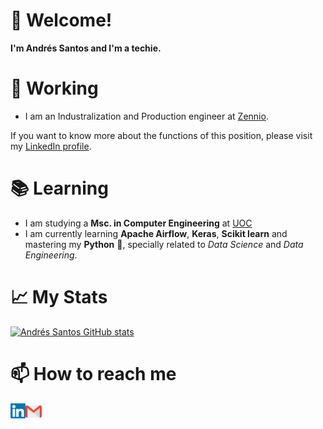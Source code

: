 # 👋 Welcome!

**I'm Andrés Santos and I'm a techie.** 

# 🦾 Working
- I am an Industralization and Production engineer at [Zennio](https://www.zennio.com/). 

If you want to know more about the functions of this position, please visit my [LinkedIn profile](https://www.linkedin.com/in/andressantossanz/).

# 📚 Learning

- I am studying a **Msc. in Computer Engineering** at [UOC](https://studies.uoc.edu/en/study-at-the-uoc)
- I am currently learning **Apache Airflow**, **Keras**, **Scikit learn** and mastering my **Python** 🐍, specially related to *Data Science* and *Data Engineering*.

# 📈 My Stats
[![Andrés Santos GitHub stats](https://github-readme-stats.vercel.app/api?username=Asantz96)](https://github.com/anuraghazra/github-readme-stats)

# 📫 How to reach me
  <a href="https://www.linkedin.com/in/andressantossanz/">
    <img align="left" alt="Hargun | Linkedin" width="24px" src="resources/Linkedin.svg" />
  </a>
  
  <a href="mailto:santossanzandres@gmail.com">
    <img align="left" alt="Hargun | Gmail" width="26px" src="resources/Gmail.svg" />
  
